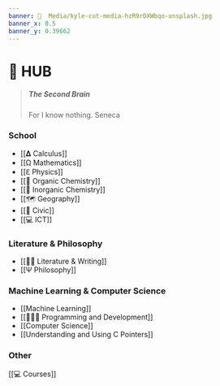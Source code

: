 ```yaml
---
banner: 📼  Media/kyle-cut-media-hzR9rDXWbqo-unsplash.jpg
banner_x: 0.5
banner_y: 0.39662
---
```

# 🧠  HUB
> ##### The Second Brain
> For I know nothing. Seneca

### School
* [[𝚫 Calculus]]
* [[Ω Mathematics]]
* [[ℇ Physics]]
* [[🚽 Organic Chemistry]]
* [[🧪  Inorganic Chemistry]]
* [[🗺 Geography]]
* [[🔨 Civic]]
* [[💻 ICT]]

### Literature & Philosophy 
* [[✍🏽  Literature & Writing]]
* [[Ψ Philosophy]]

### Machine Learning & Computer Science
* [[Machine Learning]]
* [[👨🏾‍💻 Programming and Development]]
* [[Computer Science]]
* [[Understanding and Using C Pointers]]

### Other
[[💻 Courses]]